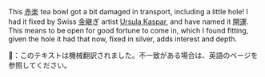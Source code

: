 <p>This <abbr title="aka raku, red raku">赤楽</abbr> tea bowl got a bit damaged in transport, including a little hole! I had it fixed by Swiss <abbr title="kintsugi">金継ぎ</abbr> artist <a href="https://www.japanraum.net/kintsugi">Ursula Kaspar</a>, and have named it <abbr title="kaiun">開運</abbr>. This means to be open for good fortune to come in, which I found fitting, given the hole it had that now, fixed in silver, adds interest and depth.</p>
👾：このテキストは機械翻訳されました。不一致がある場合は、英語のページを参照してください。
